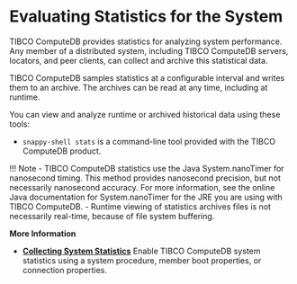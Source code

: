 # Evaluating Statistics for the System

TIBCO ComputeDB provides statistics for analyzing system performance. Any member of a distributed system, including TIBCO ComputeDB servers, locators, and peer clients, can collect and archive this statistical data.

TIBCO ComputeDB samples statistics at a configurable interval and writes them to an archive. The archives can be read at any time, including at runtime.

You can view and analyze runtime or archived historical data using these tools:

-   `snappy-shell stats` is a command-line tool provided with the TIBCO ComputeDB product.

<!--- -   TIBCO ComputeDB [Visual Statistics Display (VSD)](vsd_overview.md) is a graphical tool that is installed in the **vsd** subdirectory of the TIBCO ComputeDB installation.--->

!!! Note
	- TIBCO ComputeDB statistics use the Java System.nanoTimer for nanosecond timing. This method provides nanosecond precision, but not necessarily nanosecond accuracy. For more information, see the online Java documentation for System.nanoTimer for the JRE you are using with TIBCO ComputeDB. 
	- Runtime viewing of statistics archives files is not necessarily real-time, because of file system buffering. </p>

**More Information**

-   **[Collecting System Statistics](collecting_system_stats.md)**
    Enable TIBCO ComputeDB system statistics using a system procedure, member boot properties, or connection properties.

<!--- -   **[Using VSD to Analyze Statistics](vsd_overview.md)**
    The Visual Statistics Display (VSD) reads the sampled statistics from one or more archives and produces graphical displays for analysis. VSD is installed with TIBCO ComputeDB in the tools subdirectory.--->


